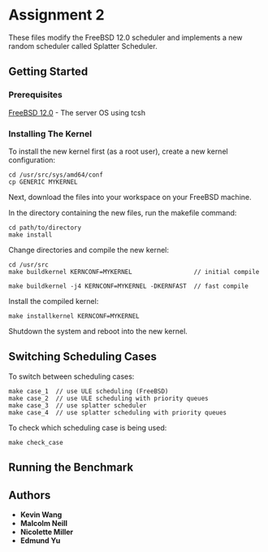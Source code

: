 # Assignment 2

These files modify the FreeBSD 12.0 scheduler and implements a new random scheduler called Splatter Scheduler.

## Getting Started

### Prerequisites

[FreeBSD 12.0](https://download.freebsd.org/ftp/releases/amd64/amd64/ISO-IMAGES/12.0/FreeBSD-12.0-RELEASE-amd64-disc1.iso.xz) - The server OS using tcsh

### Installing The Kernel

To install the new kernel first (as a root user), create a new kernel configuration:
```
cd /usr/src/sys/amd64/conf
cp GENERIC MYKERNEL
```
Next, download the files into your workspace on your FreeBSD machine.

In the directory containing the new files, run the makefile command:
```
cd path/to/directory
make install
```

Change directories and compile the new kernel:
```
cd /usr/src
make buildkernel KERNCONF=MYKERNEL                 // initial compile

make buildkernel -j4 KERNCONF=MYKERNEL -DKERNFAST  // fast compile
```

Install the compiled kernel:
```
make installkernel KERNCONF=MYKERNEL
```

Shutdown the system and reboot into the new kernel.

## Switching Scheduling Cases

To switch between scheduling cases:
```
make case_1  // use ULE scheduling (FreeBSD)
make case_2  // use ULE scheduling with priority queues
make case_3  // use splatter scheduler
make case_4  // use splatter scheduling with priority queues
```

To check which scheduling case is being used:
```
make check_case
```

## Running the Benchmark

## Authors

* **Kevin Wang**
* **Malcolm Neill**
* **Nicolette Miller**
* **Edmund Yu**
